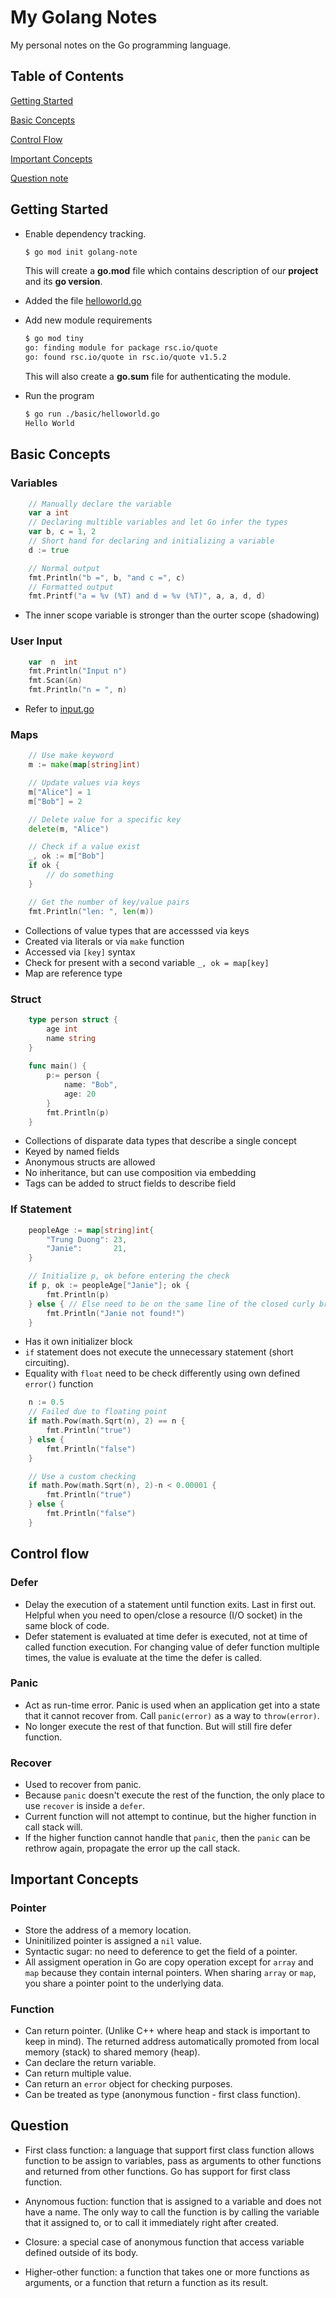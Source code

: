# My Golang Notes  
My personal notes on the Go programming language.

## Table of Contents 

[Getting Started](#start)

[Basic Concepts](#basic)

[Control Flow](#control)

[Important Concepts](#important)

[Question note](#question)

## Getting Started <a id="start"/>

- Enable dependency tracking. 
	```bash
	$ go mod init golang-note
	```
	This will create a **go.mod** file which contains description of our **project** and its **go version**. 
	
- Added the file [helloworld.go](basic/helloworld.go)
- Add new module requirements
	```bash
	$ go mod tiny
	go: finding module for package rsc.io/quote
	go: found rsc.io/quote in rsc.io/quote v1.5.2
	```
	This will also create a **go.sum** file for authenticating the module.
	
- Run the program
	```bash
	$ go run ./basic/helloworld.go
	Hello World
	```

## Basic Concepts <a id="basic"/>

### Variables
```go
	// Manually declare the variable
	var a int
	// Declaring multible variables and let Go infer the types
	var b, c = 1, 2
	// Short hand for declaring and initializing a variable
	d := true

	// Normal output
	fmt.Println("b =", b, "and c =", c)
	// Formatted output
	fmt.Printf("a = %v (%T) and d = %v (%T)", a, a, d, d)
```
- The inner scope variable is stronger than the ourter scope (shadowing)

### User Input
```go
	var  n  int
	fmt.Println("Input n")
	fmt.Scan(&n)
	fmt.Println("n = ", n)
```
- Refer to [input.go](basic/input.go)

### Maps
```go
	// Use make keyword
	m := make(map[string]int)

	// Update values via keys
	m["Alice"] = 1
	m["Bob"] = 2

	// Delete value for a specific key
	delete(m, "Alice")

	// Check if a value exist
	_, ok := m["Bob"]
	if ok {
		// do something
	}

	// Get the number of key/value pairs
	fmt.Println("len: ", len(m))
```
- Collections of value types that are accesssed via keys
- Created via literals or via `make` function
- Accessed via `[key]` syntax
- Check for present with a second variable `_, ok = map[key]`
- Map are reference type

### Struct
```go
	type person struct {
		age int
		name string
	}
	
	func main() {
		p:= person {
			name: "Bob",
			age: 20
		}
		fmt.Println(p)
	}
```

- Collections of disparate data types that describe a single concept
- Keyed by named fields
- Anonymous structs are allowed
- No inheritance, but can use composition via embedding
- Tags can be added to struct fields to describe field

### If Statement
```go 
	peopleAge := map[string]int{
		"Trung Duong": 23,
		"Janie":       21,
	}

	// Initialize p, ok before entering the check
	if p, ok := peopleAge["Janie"]; ok {
		fmt.Println(p)
	} else { // Else need to be on the same line of the closed curly brace
		fmt.Println("Janie not found!")
	}
```

- Has it own initializer block
- `if` statement does not execute the unnecessary statement (short circuiting).
- Equality with `float` need to be check differently using own defined `error()` function
```go
	n := 0.5
	// Failed due to floating point
	if math.Pow(math.Sqrt(n), 2) == n {
		fmt.Println("true")
	} else {
		fmt.Println("false")
	}

	// Use a custom checking
	if math.Pow(math.Sqrt(n), 2)-n < 0.00001 {
		fmt.Println("true")
	} else {
		fmt.Println("false")
	}
```

## Control flow <a id="control"/>

### Defer
  - Delay the execution of a statement until function exits. Last in first out. Helpful when you need to open/close a resource (I/O socket) in the same block of code.
  - Defer statement is evaluated at time defer is executed, not at time of called function execution. For changing value of defer function  multiple times, the value is evaluate at the time the defer is called.

### Panic 
  - Act as run-time error. Panic is used when an application get into a state that it cannot recover from. Call `panic(error)` as a way to `throw(error)`.
  - No longer execute the rest of that function. But will still fire defer function.

### Recover
  - Used to recover from panic.
  - Because `panic` doesn't execute the rest of the function, the only place to use `recover` is inside a `defer`. 
  - Current function will not attempt to continue, but the higher function in call stack will.
  - If the higher function cannot handle that `panic`, then the `panic` can be rethrow again, propagate the error up the call stack.

## Important Concepts <a id="important"/>

### Pointer
  - Store the address of a memory location.
  - Uninitilized pointer is assigned a `nil` value.
  - Syntactic sugar: no need to deference to get the field of a pointer. 
  - All assigment operation in Go are copy operation except for `array` and `map` because they contain internal pointers. When sharing `array` or `map`, you share a pointer point to the underlying data.

### Function 
  - Can return pointer. (Unlike C++ where heap and stack is important to keep in mind). The returned address automatically promoted from local memory (stack) to shared memory (heap).
  - Can declare the return variable.
  - Can return multiple value.
  - Can return an `error` object for checking purposes.
  - Can be treated as type (anonymous function - first class function).

## Question <a id="question"/>
  - First class function: a language that support first class function allows function to be assign to variables, pass as arguments to other functions and returned from other functions. Go has support for first class function.

  - Anynomous fuction: function that is assigned to a variable and does not have a name. The only way to call the function is by calling the variable that it assigned to, or to call it immediately right after created.

  - Closure: a special case of anonymous function that access variable defined outside of its body.

  - Higher-other function: a function that takes one or more functions as arguments, or a function that return a function as its result.

